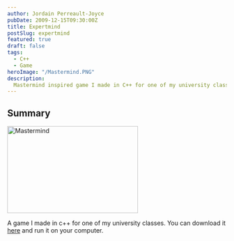 ```yaml
---
author: Jordain Perreault-Joyce
pubDate: 2009-12-15T09:30:00Z
title: Expertmind
postSlug: expertmind
featured: true
draft: false
tags:
  - C++
  - Game
heroImage: "/Mastermind.PNG"
description:
  Mastermind inspired game I made in C++ for one of my university classes.
---
```

## Summary

<img src="https://cdn.discordapp.com/attachments/1198678319462355188/1199069190145974283/MastermindC.PNG?ex=65c13334&is=65aebe34&hm=b6c61b16df57cce7286fdd8be3fc2733608f12d37530e160542aa2018e545041&" alt="Mastermind" width="300" height="200">

A game I made in c++ for one of my university classes. You can download it [here](https://cdn.discordapp.com/attachments/1198678319462355188/1199069745987735713/expertmindV1.rar?ex=65c133b9&is=65aebeb9&hm=0b98f0ccd2a16a26bd4d7800d852e996dfd25babbf3d24c4a98718f8b03546fc&) and run it on your computer.




